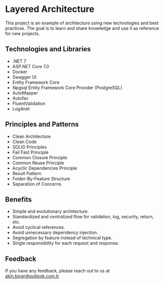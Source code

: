 # **Layered Architecture**
This project is an example of architecture using new technologies and best practices. The goal is to learn and share knowledge and use it as reference for new projects.

## Technologies and Libraries
- .NET 7
- ASP.NET Core 7.0
- Docker
- Swagger UI
- Entity Framework Core
- Npgsql Entity Framework Core Provider (PostgreSQL)
- AutoMapper
- Autofac
- FluentValidation
- Log4net

## Principles and Patterns
- Clean Architecture
- Clean Code
- SOLID Principles
- Fail Fast Principle
- Common Closure Principle
- Common Reuse Principle
- Acyclic Dependencies Principle
- Result Pattern
- Folder-By-Feature Structure
- Separation of Concerns

## Benefits
- Simple and evolutionary architecture.
- Standardized and centralized flow for validation, log, security, return, etc.
- Avoid cyclical references.
- Avoid unnecessary dependency injection.
- Segregation by feature instead of technical type.
- Single responsibility for each request and response.

## Feedback
If you have any feedback, please reach out to us at akin.bicer@outlook.com.tr